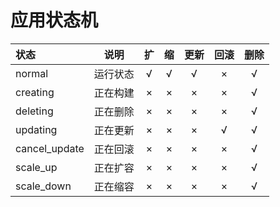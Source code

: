 # 应用状态机

| 状态 | 说明 | 扩 | 缩 | 更新 | 回滚 | 删除 |
| :--- | :--: | :--: | :--: | :--: | :--: | :--: |
| normal | 运行状态 | &radic; | &radic; | &radic; | &times; | &radic; |
| creating | 正在构建 | &times; | &times; | &times; | &times; | &radic; |
| deleting | 正在删除 | &times; | &times; | &times; | &times; | &radic; |
| updating | 正在更新 | &times; | &times; | &times; | &radic; | &radic; |
| cancel_update | 正在回滚 | &times; | &times; | &times; | &times; | &radic; |
| scale_up | 正在扩容 | &times; | &times; | &times; | &times; | &radic; |
| scale_down | 正在缩容 | &times; | &times; | &times; | &times; | &radic; | 
